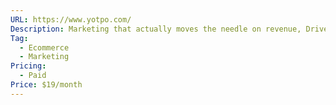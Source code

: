 ```yaml
---
URL: https://www.yotpo.com/
Description: Marketing that actually moves the needle on revenue, Drive more sales
Tag:
  - Ecommerce
  - Marketing
Pricing:
  - Paid
Price: $19/month
---
```

